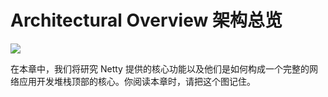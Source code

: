 # Architectural Overview 架构总览

![](../images/components.png)

在本章中，我们将研究 Netty 提供的核心功能以及他们是如何构成一个完整的网络应用开发堆栈顶部的核心。你阅读本章时，请把这个图记住。
